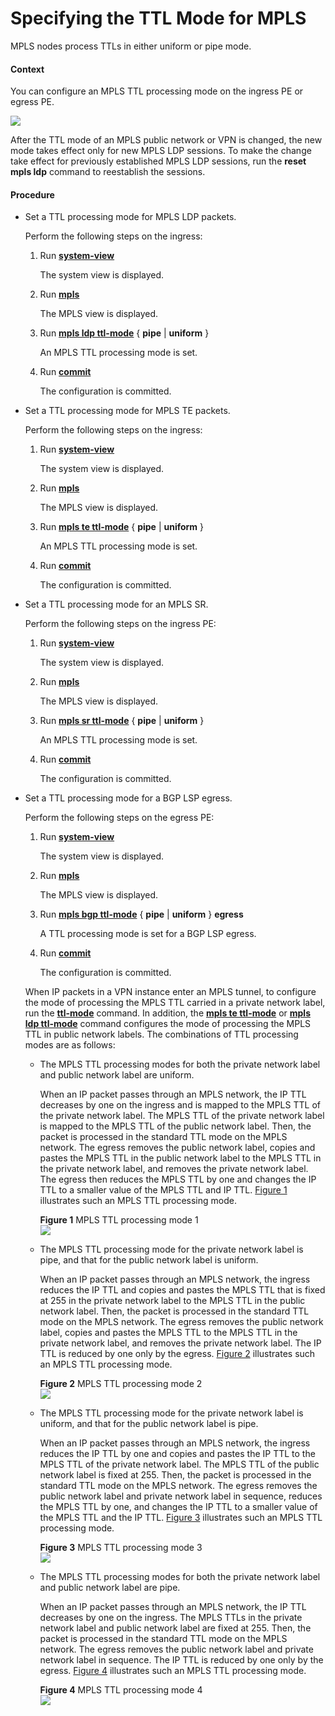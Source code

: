 Specifying the TTL Mode for MPLS
================================

MPLS nodes process TTLs in either uniform or pipe mode.

#### Context

You can configure an MPLS TTL processing mode on the ingress PE or egress PE.

![](../../../../public_sys-resources/note_3.0-en-us.png) 

After the TTL mode of an MPLS public network or VPN is changed, the new mode takes effect only for new MPLS LDP sessions. To make the change take effect for previously established MPLS LDP sessions, run the **reset mpls ldp** command to reestablish the sessions.



#### Procedure

* Set a TTL processing mode for MPLS LDP packets.
  
  
  
  Perform the following steps on the ingress:
  
  
  
  1. Run [**system-view**](cmdqueryname=system-view)
     
     
     
     The system view is displayed.
  2. Run [**mpls**](cmdqueryname=mpls)
     
     
     
     The MPLS view is displayed.
  3. Run [**mpls ldp ttl-mode**](cmdqueryname=mpls+ldp+ttl-mode+pipe+uniform) { **pipe** | **uniform** }
     
     
     
     An MPLS TTL processing mode is set.
  4. Run [**commit**](cmdqueryname=commit)
     
     
     
     The configuration is committed.
* Set a TTL processing mode for MPLS TE packets.
  
  
  
  Perform the following steps on the ingress:
  
  
  
  1. Run [**system-view**](cmdqueryname=system-view)
     
     
     
     The system view is displayed.
  2. Run [**mpls**](cmdqueryname=mpls)
     
     
     
     The MPLS view is displayed.
  3. Run [**mpls te ttl-mode**](cmdqueryname=mpls+te+ttl-mode+pipe+uniform) { **pipe** | **uniform** }
     
     
     
     An MPLS TTL processing mode is set.
  4. Run [**commit**](cmdqueryname=commit)
     
     
     
     The configuration is committed.
* Set a TTL processing mode for an MPLS SR.
  
  
  
  Perform the following steps on the ingress PE:
  
  
  
  1. Run [**system-view**](cmdqueryname=system-view)
     
     
     
     The system view is displayed.
  2. Run [**mpls**](cmdqueryname=mpls)
     
     
     
     The MPLS view is displayed.
  3. Run [**mpls sr ttl-mode**](cmdqueryname=mpls+sr+ttl-mode+pipe+uniform) { **pipe** | **uniform** }
     
     
     
     An MPLS TTL processing mode is set.
  4. Run [**commit**](cmdqueryname=commit)
     
     
     
     The configuration is committed.
* Set a TTL processing mode for a BGP LSP egress.
  
  
  
  Perform the following steps on the egress PE:
  
  
  
  1. Run [**system-view**](cmdqueryname=system-view)
     
     
     
     The system view is displayed.
  2. Run [**mpls**](cmdqueryname=mpls)
     
     
     
     The MPLS view is displayed.
  3. Run [**mpls bgp ttl-mode**](cmdqueryname=mpls+bgp+ttl-mode+pipe+uniform+egress) { **pipe** | **uniform** } **egress**
     
     
     
     A TTL processing mode is set for a BGP LSP egress.
  4. Run [**commit**](cmdqueryname=commit)
     
     
     
     The configuration is committed.
  
  
  
  When IP packets in a VPN instance enter an MPLS tunnel, to configure the mode of processing the MPLS TTL carried in a private network label, run the [**ttl-mode**](cmdqueryname=ttl-mode) command. In addition, the [**mpls te ttl-mode**](cmdqueryname=mpls+te+ttl-mode) or [**mpls ldp ttl-mode**](cmdqueryname=mpls+ldp+ttl-mode) command configures the mode of processing the MPLS TTL in public network labels. The combinations of TTL processing modes are as follows:
  
  + The MPLS TTL processing modes for both the private network label and public network label are uniform.
    
    When an IP packet passes through an MPLS network, the IP TTL decreases by one on the ingress and is mapped to the MPLS TTL of the private network label. The MPLS TTL of the private network label is mapped to the MPLS TTL of the public network label. Then, the packet is processed in the standard TTL mode on the MPLS network. The egress removes the public network label, copies and pastes the MPLS TTL in the public network label to the MPLS TTL in the private network label, and removes the private network label. The egress then reduces the MPLS TTL by one and changes the IP TTL to a smaller value of the MPLS TTL and IP TTL. [Figure 1](#EN-US_TASK_0172368024__fig19685125215162) illustrates such an MPLS TTL processing mode.
    
    **Figure 1** MPLS TTL processing mode 1  
    ![](figure/en-us_image_0178301723.png)
  + The MPLS TTL processing mode for the private network label is pipe, and that for the public network label is uniform.
    
    When an IP packet passes through an MPLS network, the ingress reduces the IP TTL and copies and pastes the MPLS TTL that is fixed at 255 in the private network label to the MPLS TTL in the public network label. Then, the packet is processed in the standard TTL mode on the MPLS network. The egress removes the public network label, copies and pastes the MPLS TTL to the MPLS TTL in the private network label, and removes the private network label. The IP TTL is reduced by one only by the egress. [Figure 2](#EN-US_TASK_0172368024__fig17428105982615) illustrates such an MPLS TTL processing mode.
    
    **Figure 2** MPLS TTL processing mode 2  
    ![](figure/en-us_image_0178303162.png)
  + The MPLS TTL processing mode for the private network label is uniform, and that for the public network label is pipe.
    
    When an IP packet passes through an MPLS network, the ingress reduces the IP TTL by one and copies and pastes the IP TTL to the MPLS TTL of the private network label. The MPLS TTL of the public network label is fixed at 255. Then, the packet is processed in the standard TTL mode on the MPLS network. The egress removes the public network label and private network label in sequence, reduces the MPLS TTL by one, and changes the IP TTL to a smaller value of the MPLS TTL and the IP TTL. [Figure 3](#EN-US_TASK_0172368024__fig151291418183119) illustrates such an MPLS TTL processing mode.
    
    **Figure 3** MPLS TTL processing mode 3  
    ![](figure/en-us_image_0178303287.png)
  + The MPLS TTL processing modes for both the private network label and public network label are pipe.
    
    When an IP packet passes through an MPLS network, the IP TTL decreases by one on the ingress. The MPLS TTLs in the private network label and public network label are fixed at 255. Then, the packet is processed in the standard TTL mode on the MPLS network. The egress removes the public network label and private network label in sequence. The IP TTL is reduced by one only by the egress. [Figure 4](#EN-US_TASK_0172368024__fig1124394953420) illustrates such an MPLS TTL processing mode.
    
    **Figure 4** MPLS TTL processing mode 4  
    ![](figure/en-us_image_0178303571.png)